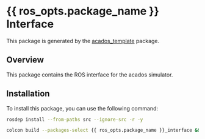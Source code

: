 # {{ ros_opts.package_name }} Interface

This package is generated by the [acados_template](https://github.com/acados/acados) package. 

## Overview
This package contains the ROS interface for the acados simulator.


## Installation
To install this package, you can use the following command:
```bash
rosdep install --from-paths src --ignore-src -r -y
```

```bash
colcon build --packages-select {{ ros_opts.package_name }}_interface && source install/setup.bash
```